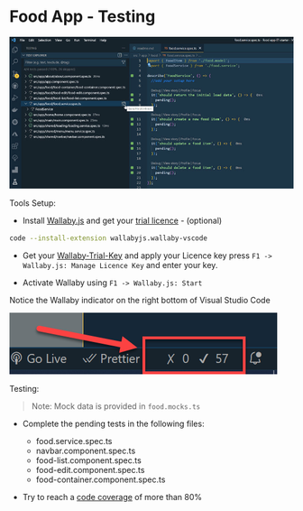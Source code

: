 # Food App - Testing

![test-explorer](_images/test-explorer.jpg)

Tools Setup:

- Install [Wallaby.js](https://marketplace.visualstudio.com/items?itemName=WallabyJs.wallaby-vscode) and get your [trial licence](https://wallabyjs.com/download/) - (optional) 

```bash
code --install-extension wallabyjs.wallaby-vscode
```

- Get your [Wallaby-Trial-Key](https://wallabyjs.com/download/) and apply your Licence key press `F1 -> Wallaby.js: Manage Licence Key` and enter your key.

- Activate Wallaby using `F1 -> Wallaby.js: Start`

Notice the Wallaby indicator on the right bottom of Visual Studio Code

![wallaby](_images/wallaby.png)

Testing:

> Note: Mock data is provided in `food.mocks.ts`

- Complete the pending tests in the following files:

    - food.service.spec.ts
    - navbar.component.spec.ts
    - food-list.component.spec.ts
    - food-edit.component.spec.ts
    - food-container.component.spec.ts

- Try to reach a [code coverage](https://angular.io/guide/testing-code-coverage) of more than 80%